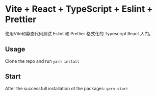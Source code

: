 # Vite + React + TypeScript + Eslint + Prettier

使用Vite和静态代码测试 Eslint 和 Prettier 格式化的 Typescript React 入门。

## Usage
Clone the repo and run `yarn install`

## Start

After the successfull installation of the packages: `yarn start`